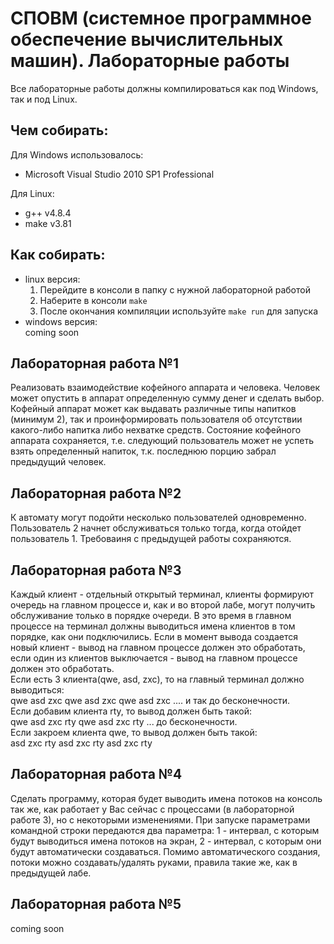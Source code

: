 # СПОВМ (системное программное обеспечение вычислительных машин). Лабораторные работы

Все лабораторные работы должны компилироваться как под Windows, так и под Linux.  
## Чем собирать:
Для Windows использовалось:
* Microsoft Visual Studio 2010 SP1 Professional

Для Linux:
* g++ v4.8.4
* make v3.81

## Как собирать:
* linux версия:
  1. Перейдите в консоли в папку с нужной лабораторной работой 
  2. Наберите в консоли `make`
  3. После окончания компиляции используйте `make run` для запуска
* windows версия:  
  coming soon

## Лабораторная работа №1
Реализовать взаимодействие кофейного аппарата и человека. Человек может 
опустить в аппарат определенную сумму денег и сделать выбор. Кофейный аппарат 
может как выдавать различные типы напитков (минимум 2), так и проинформировать 
пользователя об отсутствии какого-либо напитка либо нехватке средств. Состояние 
кофейного аппарата сохраняется, т.е. следующий пользователь может не успеть взять 
определенный напиток, т.к. последнюю порцию забрал предыдущий человек.

## Лабораторная работа №2
К автомату могут подойти несколько пользователей одновременно. 
Пользователь 2 начнет обслуживаться только тогда, когда отойдет пользователь 1.
Требоваиня с предыдущей работы сохраняются.

## Лабораторная работа №3
Каждый клиент - отдельный открытый терминал, клиенты формируют очередь на главном процессе и, как и во второй лабе,
могут получить обслуживание только в порядке очереди.
В это время в главном процессе на терминал должны выводиться имена клиентов в том порядке, как они подключились.
Если в момент вывода создается новый клиент - вывод на главном процессе должен это обработать, если один из клиентов
выключается - вывод на главном процессе должен это обработать.  
Если есть 3 клиента(qwe, asd, zxc), то на главный терминал должно выводиться:  
qwe asd zxc qwe asd zxc qwe asd zxc .... и так до бесконечности.  
Если добавим клиента rty, то вывод должен быть такой:  
qwe asd zxc rty qwe asd zxc rty ... до бесконечности.  
Если закроем клиента qwe, то вывод должен быть такой:  
asd zxc rty asd zxc rty asd zxc rty  

## Лабораторная работа №4
Cделать программу, которая будет выводить имена потоков на консоль так же, как работает у Вас сейчас с процессами (в лабораторной работе 3), но с некоторыми изменениями. При запуске параметрами командной строки передаются два параметра: 1 - интервал, с которым будут выводиться имена потоков на экран, 2 - интервал, с которым они будут автоматически создаваться. Помимо автоматического создания, потоки можно создавать/удалять руками, правила такие же, как в предыдущей лабе.
## Лабораторная работа №5
coming soon
